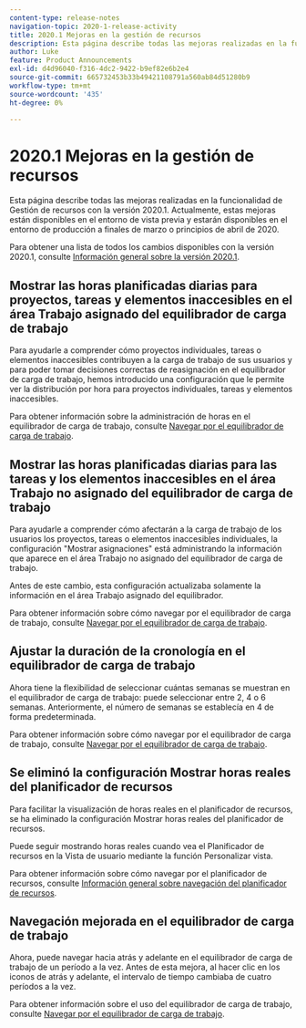 ```yaml
---
content-type: release-notes
navigation-topic: 2020-1-release-activity
title: 2020.1 Mejoras en la gestión de recursos
description: Esta página describe todas las mejoras realizadas en la funcionalidad de Gestión de recursos con la versión 2020.1. Actualmente, estas mejoras están disponibles en el entorno de vista previa y estarán disponibles en el entorno de producción a finales de marzo o principios de abril de 2020.
author: Luke
feature: Product Announcements
exl-id: d4d96040-f316-4dc2-9422-b9ef82e6b2e4
source-git-commit: 665732453b33b49421108791a560ab84d51280b9
workflow-type: tm+mt
source-wordcount: '435'
ht-degree: 0%

---
```


# 2020.1 Mejoras en la gestión de recursos

Esta página describe todas las mejoras realizadas en la funcionalidad de Gestión de recursos con la versión 2020.1. Actualmente, estas mejoras están disponibles en el entorno de vista previa y estarán disponibles en el entorno de producción a finales de marzo o principios de abril de 2020.

Para obtener una lista de todos los cambios disponibles con la versión 2020.1, consulte [Información general sobre la versión 2020.1](../../../product-announcements/product-releases/2020.1-release-activity/2020.1-release-overview.md).

## Mostrar las horas planificadas diarias para proyectos, tareas y elementos inaccesibles en el área Trabajo asignado del equilibrador de carga de trabajo

Para ayudarle a comprender cómo proyectos individuales, tareas o elementos inaccesibles contribuyen a la carga de trabajo de sus usuarios y para poder tomar decisiones correctas de reasignación en el equilibrador de carga de trabajo, hemos introducido una configuración que le permite ver la distribución por hora para proyectos individuales, tareas y elementos inaccesibles.

Para obtener información sobre la administración de horas en el equilibrador de carga de trabajo, consulte [Navegar por el equilibrador de carga de trabajo](../../../resource-mgmt/workload-balancer/navigate-the-workload-balancer.md).

## Mostrar las horas planificadas diarias para las tareas y los elementos inaccesibles en el área Trabajo no asignado del equilibrador de carga de trabajo

Para ayudarle a comprender cómo afectarán a la carga de trabajo de los usuarios los proyectos, tareas o elementos inaccesibles individuales, la configuración &quot;Mostrar asignaciones&quot; está administrando la información que aparece en el área Trabajo no asignado del equilibrador de carga de trabajo.

Antes de este cambio, esta configuración actualizaba solamente la información en el área Trabajo asignado del equilibrador.

Para obtener información sobre cómo navegar por el equilibrador de carga de trabajo, consulte [Navegar por el equilibrador de carga de trabajo](../../../resource-mgmt/workload-balancer/navigate-the-workload-balancer.md).

## Ajustar la duración de la cronología en el equilibrador de carga de trabajo

Ahora tiene la flexibilidad de seleccionar cuántas semanas se muestran en el equilibrador de carga de trabajo: puede seleccionar entre 2, 4 o 6 semanas. Anteriormente, el número de semanas se establecía en 4 de forma predeterminada.

Para obtener información sobre cómo navegar por el equilibrador de carga de trabajo, consulte [Navegar por el equilibrador de carga de trabajo](../../../resource-mgmt/workload-balancer/navigate-the-workload-balancer.md).

## Se eliminó la configuración Mostrar horas reales del planificador de recursos

Para facilitar la visualización de horas reales en el planificador de recursos, se ha eliminado la configuración Mostrar horas reales del planificador de recursos.

Puede seguir mostrando horas reales cuando vea el Planificador de recursos en la Vista de usuario mediante la función Personalizar vista.

Para obtener información sobre cómo navegar por el planificador de recursos, consulte [Información general sobre navegación del planificador de recursos](../../../resource-mgmt/resource-planning/resource-planner-navigation.md).

## Navegación mejorada en el equilibrador de carga de trabajo

Ahora, puede navegar hacia atrás y adelante en el equilibrador de carga de trabajo de un período a la vez. Antes de esta mejora, al hacer clic en los iconos de atrás y adelante, el intervalo de tiempo cambiaba de cuatro períodos a la vez.

Para obtener información sobre el uso del equilibrador de carga de trabajo, consulte [Navegar por el equilibrador de carga de trabajo](../../../resource-mgmt/workload-balancer/navigate-the-workload-balancer.md).

